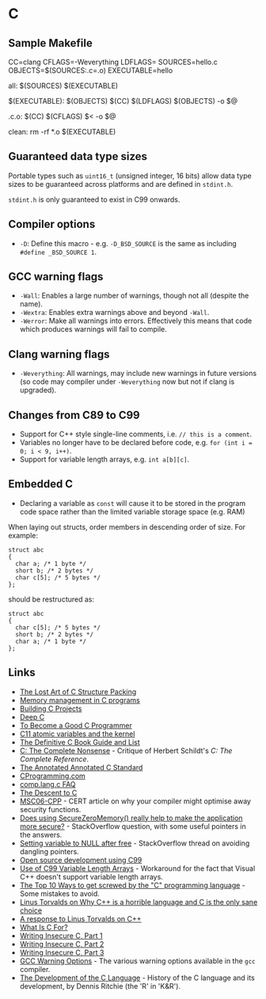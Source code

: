 # C

## Sample Makefile

CC=clang
CFLAGS=-Weverything
LDFLAGS=
SOURCES=hello.c
OBJECTS=$(SOURCES:.c=.o)
EXECUTABLE=hello

all: $(SOURCES) $(EXECUTABLE)

$(EXECUTABLE): $(OBJECTS)
	$(CC) $(LDFLAGS) $(OBJECTS) -o $@

.c.o:
	$(CC) $(CFLAGS) $< -o $@

clean:
	rm -rf *.o $(EXECUTABLE)

## Guaranteed data type sizes

Portable types such as `uint16_t` (unsigned integer, 16 bits) allow data type sizes to be guaranteed across platforms and are defined in `stdint.h`.

`stdint.h` is only guaranteed to exist in C99 onwards.

## Compiler options

 * `-D`: Define this macro - e.g. `-D_BSD_SOURCE` is the same as including `#define _BSD_SOURCE 1`.

## GCC warning flags

 * `-Wall`: Enables a large number of warnings, though not all (despite the name).
 * `-Wextra`: Enables extra warnings above and beyond `-Wall`.
 * `-Werror`: Make all warnings into errors. Effectively this means that code which produces warnings will fail to compile.

## Clang warning flags

 * `-Weverything`: All warnings, may include new warnings in future versions (so code may compiler under `-Weverything` now but not if clang is upgraded).

## Changes from C89 to C99

 * Support for C++ style single-line comments, i.e. `// this is a comment`.
 * Variables no longer have to be declared before code, e.g. `for (int i = 0; i < 9, i++)`.
 * Support for variable length arrays, e.g. `int a[b][c]`.
 
## Embedded C

 * Declaring a variable as `const` will cause it to be stored in the program code space rather than the limited variable storage space (e.g. RAM)

When laying out structs, order members in descending order of size. For example:

```
struct abc
{
  char a; /* 1 byte */
  short b; /* 2 bytes */
  char c[5]; /* 5 bytes */
};
```

should be restructured as:

```
struct abc
{
  char c[5]; /* 5 bytes */
  short b; /* 2 bytes */
  char a; /* 1 byte */
};
```

## Links

 * [The Lost Art of C Structure Packing](http://www.catb.org/esr/structure-packing/)
 * [Memory management in C programs](http://nethack4.org/blog/memory.html)
 * [Building C Projects](http://nethack4.org/blog/building-c.html)
 * [Deep C](http://www.slideshare.net/olvemaudal/deep-c)
 * [To Become a Good C Programmer](http://fabiensanglard.net/c/index.php)
 * [C11 atomic variables and the kernel](http://lwn.net/Articles/586838/)
 * [The Definitive C Book Guide and List](http://stackoverflow.com/questions/562303/the-definitive-c-book-guide-and-list)
 * [C: The Complete Nonsense](http://www.seebs.net/c/c_tcn4e.html) - Critique of Herbert Schildt's _C: The Complete Reference_.
 * [The Annotated Annotated C Standard](http://www.davros.org/c/schildt.html)
 * [CProgramming.com](http://www.cprogramming.com/)
 * [comp.lang.c FAQ](http://c-faq.com/)
 * [The Descent to C](http://www.chiark.greenend.org.uk/~sgtatham/cdescent/)
 * [MSC06-CPP](https://www.securecoding.cert.org/confluence/display/cplusplus/MSC06-CPP.+Be+aware+of+compiler+optimization+when+dealing+with+sensitive+data) - CERT article on why your compiler might optimise away security functions.
 * [Does using SecureZeroMemory() really help to make the application more secure?](http://stackoverflow.com/questions/786093/does-using-securezeromemory-really-help-to-make-the-application-more-secure) - StackOverflow question, with some useful pointers in the answers.
 * [Setting variable to NULL after free](http://stackoverflow.com/questions/1025589/setting-variable-to-null-after-free) - StackOverflow thread on avoiding dangling pointers.
 * [Open source development using C99](http://www.ibm.com/developerworks/library/l-c99/index.html)
 * [Use of C99 Variable Length Arrays](http://msdn.microsoft.com/en-us/library/zb1574zs%28v=VS.100%29.aspx) - Workaround for the fact that Visual C++ doesn't support variable length arrays.
 * [The Top 10 Ways to get screwed by the "C" programming language](http://www.andromeda.com/people/ddyer/topten.html) - Some mistakes to avoid.
 * [Linus Torvalds on Why C++ is a horrible language and C is the only sane choice](http://lwn.net/Articles/249460/)
 * [A response to Linus Torvalds on C++](http://warp.povusers.org/OpenLetters/ResponseToTorvalds.html)
 * [What Is C For?](http://www.informit.com/articles/article.aspx?p=1211715&rll=1)
 * [Writing Insecure C, Part 1](http://www.informit.com/articles/article.aspx?p=1249297&rll=1)
 * [Writing Insecure C, Part 2](http://www.informit.com/articles/article.aspx?p=1249298&rll=1)
 * [Writing Insecure C, Part 3](http://www.informit.com/articles/article.aspx?p=1249299&rll=1)
 * [GCC Warning Options](http://gcc.gnu.org/onlinedocs/gcc/Warning-Options.html) - The various warning options available in the `gcc` compiler.
 * [The Development of the C Language](http://cm.bell-labs.com/cm/cs/who/dmr/chist.html) - History of the C language and its development, by Dennis Ritchie (the 'R' in 'K&R').
